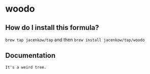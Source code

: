 # woodo
## How do I install this formula?
`brew tap jacenkow/tap` and then `brew install jacenkow/tap/woodo`

## Documentation
`It's a weird tree.`
